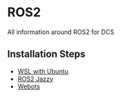 # ROS2

All information around ROS2 for DCS

## Installation Steps

* [WSL with Ubuntu](./setup/wsl.md)
* [ROS2 Jazzy](./setup/ROS2_Jazzy.md)
* [Webots](./setup/Webots.md)